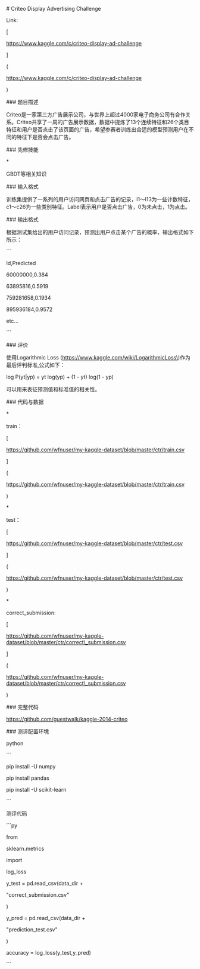 \# Criteo Display Advertising Challenge

  


Link:

\[

https://www.kaggle.com/c/criteo-display-ad-challenge

\]

\(

https://www.kaggle.com/c/criteo-display-ad-challenge

\)

  


\#\#\# 题目描述

  


Criteo是一家第三方广告展示公司，与世界上超过4000家电子商务公司有合作关系。Criteo共享了一周的广告展示数据，数据中提炼了13个连续特征和26个类目特征和用户是否点击了该页面的广告，希望参赛者训练出合适的模型预测用户在不同的特征下是否会点击广告。

  


\#\#\# 先修技能

  


\*

GBDT等相关知识

  


\#\#\# 输入格式

训练集提供了一系列的用户访问网页和点击广告的记录，l1～l13为一些计数特征，c1～c26为一些类别特征。Label表示用户是否点击广告，0为未点击，1为点击。

  


  


\#\#\# 输出格式

根据测试集给出的用户访问记录，预测出用户点击某个广告的概率，输出格式如下所示：

  


\`\`\`

Id,Predicted

60000000,0.384

63895816,0.5919

759281658,0.1934

895936184,0.9572

etc...

\`\`\`

  


\#\#\# 评价

  


使用Logarithmic Loss \(https://www.kaggle.com/wiki/LogarithmicLoss\)作为最后评判标准,公式如下：

log P\(yt\|yp\) = yt log\(yp\) + \(1 - yt\) log\(1 - yp\)

可以用来表征预测值和标准值的相关性。

  


  


  


\#\#\# 代码与数据

  


\*

train：

\[

https://github.com/wfnuser/my-kaggle-dataset/blob/master/ctr/train.csv

\]

\(

https://github.com/wfnuser/my-kaggle-dataset/blob/master/ctr/train.csv

\)

\*

test：

\[

https://github.com/wfnuser/my-kaggle-dataset/blob/master/ctr/test.csv

\]

\(

https://github.com/wfnuser/my-kaggle-dataset/blob/master/ctr/test.csv

\)

\*

correct\_submission:

\[

https://github.com/wfnuser/my-kaggle-dataset/blob/master/ctr/correct\_submission.csv

\]

\(

https://github.com/wfnuser/my-kaggle-dataset/blob/master/ctr/correct\_submission.csv

\)

  


\#\#\# 完整代码

  


https://github.com/guestwalk/kaggle-2014-criteo

  


  


\#\#\# 测评配置环境

  


python

  


\`\`\`

pip install -U numpy

pip install pandas

pip install -U scikit-learn

\`\`\`

  


测评代码

  


\`\`\`py

from

sklearn.metrics

import

log\_loss

y\_test = pd.read\_csv\(data\_dir +

"correct\_submission.csv"

\)

y\_pred = pd.read\_csv\(data\_dir +

"prediction\_test.csv"

\)

accuracy = log\_loss\(y\_test,y\_pred\)

\`\`\`

